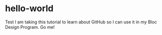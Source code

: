 # hello-world
Test
I am taking this tutorial to learn about GitHub so I can use it in my Bloc Design Program.  Go me!
